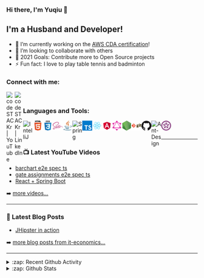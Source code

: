### Hi there, I'm Yuqiu 👋

## I'm a Husband and Developer!

<!--- 🌱 I’m currently learning everything 🤣-->
- 🔭 I’m currently working on the [AWS CDA certification][aws-cda]!
- 👯 I’m looking to collaborate with others
- 🥅 2021 Goals: Contribute more to Open Source projects
- ⚡ Fun fact: I love to play table tennis and badminton

### Connect with me:
  
[<img align="left" alt="codeSTACKr | YouTube" width="22px" src="https://cdn.jsdelivr.net/npm/simple-icons@v3/icons/youtube.svg" />][youtube]
[<img align="left" alt="codeSTACKr | LinkedIn" width="22px" src="https://cdn.jsdelivr.net/npm/simple-icons@v3/icons/linkedin.svg" />][linkedin]

<br />

### Languages and Tools:

<img align="left" alt="IntelliJ" width="26px" src="https://cdn.jsdelivr.net/npm/simple-icons@3.7.0/icons/intellijidea.svg" />
<img align="left" alt="HTML5" width="26px" src="https://raw.githubusercontent.com/github/explore/80688e429a7d4ef2fca1e82350fe8e3517d3494d/topics/html/html.png" />
<img align="left" alt="CSS3" width="26px" src="https://raw.githubusercontent.com/github/explore/80688e429a7d4ef2fca1e82350fe8e3517d3494d/topics/css/css.png" />
<img align="left" alt="Sass" width="26px" src="https://raw.githubusercontent.com/github/explore/80688e429a7d4ef2fca1e82350fe8e3517d3494d/topics/sass/sass.png" />
<img align="left" alt="Java" width="26px" src="https://raw.githubusercontent.com/github/explore/80688e429a7d4ef2fca1e82350fe8e3517d3494d/topics/java/java.png" />
<img align="left" alt="Spring" width="26px" src="https://cdn.jsdelivr.net/npm/simple-icons@3.7.0/icons/spring.svg" />
<img align="left" alt="TypeScript" width="26px" src="https://raw.githubusercontent.com/github/explore/80688e429a7d4ef2fca1e82350fe8e3517d3494d/topics/typescript/typescript.png" />
<img align="left" alt="React" width="26px" src="https://raw.githubusercontent.com/github/explore/80688e429a7d4ef2fca1e82350fe8e3517d3494d/topics/react/react.png" />
<img align="left" alt="Angular" width="26px" src="https://raw.githubusercontent.com/github/explore/80688e429a7d4ef2fca1e82350fe8e3517d3494d/topics/angular/angular.png" />
<img align="left" alt="GraphQL" width="26px" src="https://raw.githubusercontent.com/github/explore/80688e429a7d4ef2fca1e82350fe8e3517d3494d/topics/graphql/graphql.png" />
<img align="left" alt="Node.js" width="26px" src="https://raw.githubusercontent.com/github/explore/80688e429a7d4ef2fca1e82350fe8e3517d3494d/topics/nodejs/nodejs.png" />
<img align="left" alt="Git" width="26px" src="https://raw.githubusercontent.com/github/explore/80688e429a7d4ef2fca1e82350fe8e3517d3494d/topics/git/git.png" />
<img align="left" alt="GitHub" width="26px" src="https://raw.githubusercontent.com/github/explore/78df643247d429f6cc873026c0622819ad797942/topics/github/github.png" />
<img align="left" alt="Ant-Design" width="26px" src="https://github.com/jalbertsr/logo-badge-images/blob/master/img/rsz_ant-design.png?raw=true" />
<img align="left" alt="Jasmine" width="26px" src="https://github.com/Iggy-Codes/logo-images/blob/master/logos/jasmine.png?raw=true" />

<br />
<br />

---

### 📺 Latest YouTube Videos

<!-- YOUTUBE:START -->
- [barchart e2e spec ts](https://www.youtube.com/watch?v=wXQk33RPQ1w)
- [gate assignments e2e spec ts](https://www.youtube.com/watch?v=gRv1o3m5lR0)
- [React + Spring Boot](https://www.youtube.com/watch?v=JWPPF-FNgq4)
<!-- YOUTUBE:END -->

➡️ [more videos...](https://youtube.com/channel/UCTfa5NSGeVLmcHYPRu9qh_g)

---

### 📕 Latest Blog Posts

- [JHipster in action](https://geyuqiu.github.io/jhipster-in-action/)

➡️ [more blog posts from it-economics...](https://www.it-economics.de/en)

---

<details>
  <summary>:zap: Recent Github Activity</summary>
  
<!--START_SECTION:activity-->
1. ❗️ Opened issue [#30](https://github.com//ZouYouShun/ngx-hm-carousel/issues/30) in [ZouYouShun/ngx-hm-carousel](https://github.com//ZouYouShun/ngx-hm-carousel)
2. 🗣 Commented on [#41](https://github.com//geyuqiu/SfoGateAssignmentProblem/issues/41) in [geyuqiu/SfoGateAssignmentProblem](https://github.com//geyuqiu/SfoGateAssignmentProblem)
3. ❗️ Closed issue [#4](https://github.com//geyuqiu/SfoGateAssignmentProblem/issues/4) in [geyuqiu/SfoGateAssignmentProblem](https://github.com//geyuqiu/SfoGateAssignmentProblem)
4. 💪 Opened PR [#42](https://github.com//geyuqiu/SfoGateAssignmentProblem/pull/42) in [geyuqiu/SfoGateAssignmentProblem](https://github.com//geyuqiu/SfoGateAssignmentProblem)
5. 🎉 Merged PR [#42](https://github.com//geyuqiu/SfoGateAssignmentProblem/pull/42) in [geyuqiu/SfoGateAssignmentProblem](https://github.com//geyuqiu/SfoGateAssignmentProblem)
<!--END_SECTION:activity-->

</details>

<details>
  <summary>:zap: Github Stats</summary>

  <img align="left" alt="codeSTACKr's Github Stats" src="https://github-readme-stats.codestackr.vercel.app/api?username=geyuqiu&show_icons=true&hide_border=true" />

</details>

[aws-cda]: https://aws.amazon.com/de/certification/certification-prep/?src=certification-faqs
[youtube]: https://youtube.com/channel/UCTfa5NSGeVLmcHYPRu9qh_g
[linkedin]: https://linkedin.com/in/yuqiu-ge-06a808b4/
[webdevplaylist]: https://www.youtube.com/playlist?list=PLkwxH9e_vrAJ0WbEsFA9W3I1W-g_BTsbt
[jsplaylist]: https://www.youtube.com/playlist?list=PLkwxH9e_vrALRJKu7wfXby3MKeflhTu6B
[cssplaylist]: https://www.youtube.com/playlist?list=PLkwxH9e_vrALSdvZuEh6gqQdmDoDIoqz4
[reactplaylist]: https://www.youtube.com/playlist?list=PLkwxH9e_vrAK4TdffpxKY3QGyHCpxFcQ0
